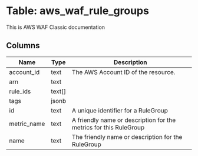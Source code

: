 
# Table: aws_waf_rule_groups
This is AWS WAF Classic documentation
## Columns
| Name        | Type           | Description  |
| ------------- | ------------- | -----  |
|account_id|text|The AWS Account ID of the resource.|
|arn|text||
|rule_ids|text[]||
|tags|jsonb||
|id|text|A unique identifier for a RuleGroup|
|metric_name|text|A friendly name or description for the metrics for this RuleGroup|
|name|text|The friendly name or description for the RuleGroup|
